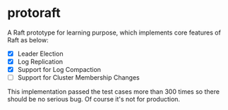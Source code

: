 # protoraft
A Raft prototype for learning purpose, which implements core features of Raft as below:

- [x] Leader Election
- [x] Log Replication
- [x] Support for Log Compaction 
- [ ] Support for Cluster Membership Changes

This implementation passed the test cases more than 300 times so there should be no serious bug. Of course it's not for production.
